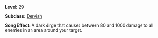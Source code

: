 <!-- TITLE: Song: Cyclone Of Blades -->
<!-- SUBTITLE:  -->

**Level:** 29

**Subclass:** [Dervish](dervish)

**Song Effect:** A dark dirge that causes between 80 and 1000 damage to all enemies in an area around your target.